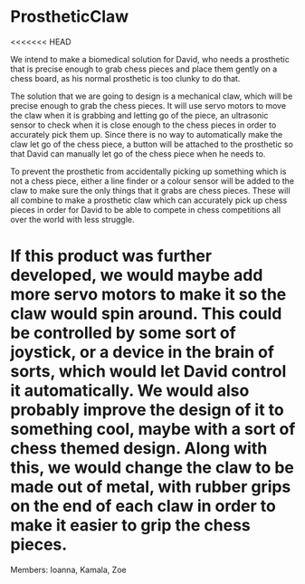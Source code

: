 # ProstheticClaw 
<<<<<<< HEAD

We intend to make a biomedical solution for David, who needs a prosthetic that is precise enough to grab chess pieces and place them gently on a chess board, as his normal prosthetic is too clunky to do that. 

The solution that we are going to design is a mechanical claw, which will be precise enough to grab the chess pieces. It will use servo motors to move the claw when it is grabbing and letting go of the piece, an ultrasonic sensor to check when it is close enough to the chess pieces in order to accurately pick them up. Since there is no way to automatically make the claw let go of the chess piece, a button will be attached to the prosthetic so that David can manually let go of the chess piece when he needs to. 

To prevent the prosthetic from accidentally picking up something which is not a chess piece, either a line finder or a colour sensor will be added to the claw to make sure the only things that it grabs are chess pieces. These will all combine to make a prosthetic claw which can accurately pick up chess pieces in order for David to be able to compete in chess competitions all over the world with less struggle. 

If this product was further developed, we would maybe add more servo motors to make it so the claw would spin around. This could be controlled by some sort of joystick, or a device in the brain of sorts, which would let David control it automatically. We would also probably improve the design of it to something cool, maybe with a sort of chess themed design. Along with this, we would change the claw to be made out of metal, with rubber grips on the end of each claw in order to make it easier to grip the chess pieces.  
=======
Members: Ioanna, Kamala, Zoe


